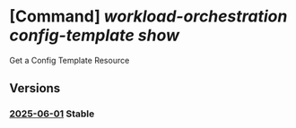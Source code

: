 # [Command] _workload-orchestration config-template show_

Get a Config Template Resource

## Versions

### [2025-06-01](/Resources/mgmt-plane/L3N1YnNjcmlwdGlvbnMve30vcmVzb3VyY2Vncm91cHMve30vcHJvdmlkZXJzL21pY3Jvc29mdC5lZGdlL2NvbmZpZ3RlbXBsYXRlcy97fQ==/2025-06-01.xml) **Stable**

<!-- mgmt-plane /subscriptions/{}/resourcegroups/{}/providers/microsoft.edge/configtemplates/{} 2025-06-01 -->

